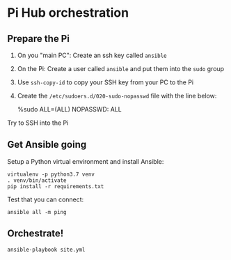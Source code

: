 # Pi Hub orchestration

## Prepare the Pi

1. On you "main PC": Create an ssh key called `ansible`
1. On the Pi: Create a user called `ansible` and put them into the `sudo` group
1. Use `ssh-copy-id` to copy your SSH key from your PC to the Pi
1. Create the `/etc/sudoers.d/020-sudo-nopasswd` file with the line below:

    %sudo ALL=(ALL) NOPASSWD: ALL

Try to SSH into the Pi 

## Get Ansible going

Setup a Python virtual environment and install Ansible:

    virtualenv -p python3.7 venv
    . venv/bin/activate
    pip install -r requirements.txt

Test that you can connect:

    ansible all -m ping

## Orchestrate!

    ansible-playbook site.yml